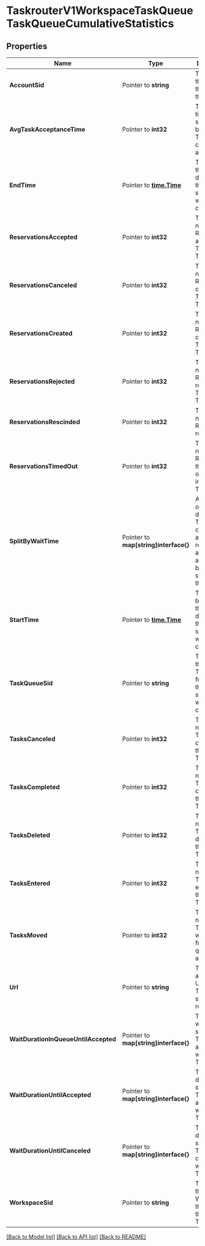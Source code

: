 # TaskrouterV1WorkspaceTaskQueueTaskQueueCumulativeStatistics

## Properties

Name | Type | Description | Notes
------------ | ------------- | ------------- | -------------
**AccountSid** | Pointer to **string** | The SID of the Account that created the resource |
**AvgTaskAcceptanceTime** | Pointer to **int32** | The average time in seconds between Task creation and acceptance |
**EndTime** | Pointer to [**time.Time**](time.Time.md) | The end of the interval during which these statistics were calculated |
**ReservationsAccepted** | Pointer to **int32** | The total number of Reservations accepted for Tasks in the TaskQueue |
**ReservationsCanceled** | Pointer to **int32** | The total number of Reservations canceled for Tasks in the TaskQueue |
**ReservationsCreated** | Pointer to **int32** | The total number of Reservations created for Tasks in the TaskQueue |
**ReservationsRejected** | Pointer to **int32** | The total number of Reservations rejected for Tasks in the TaskQueue |
**ReservationsRescinded** | Pointer to **int32** | The total number of Reservations rescinded |
**ReservationsTimedOut** | Pointer to **int32** | The total number of Reservations that timed out for Tasks in the TaskQueue |
**SplitByWaitTime** | Pointer to **map[string]interface{}** | A list of objects that describe the Tasks canceled and reservations accepted above and below the specified thresholds |
**StartTime** | Pointer to [**time.Time**](time.Time.md) | The beginning of the interval during which these statistics were calculated |
**TaskQueueSid** | Pointer to **string** | The SID of the TaskQueue from which these statistics were calculated |
**TasksCanceled** | Pointer to **int32** | The total number of Tasks canceled in the TaskQueue |
**TasksCompleted** | Pointer to **int32** | The total number of Tasks completed in the TaskQueue |
**TasksDeleted** | Pointer to **int32** | The total number of Tasks deleted in the TaskQueue |
**TasksEntered** | Pointer to **int32** | The total number of Tasks entered into the TaskQueue |
**TasksMoved** | Pointer to **int32** | The total number of Tasks that were moved from one queue to another |
**Url** | Pointer to **string** | The absolute URL of the TaskQueue statistics resource |
**WaitDurationInQueueUntilAccepted** | Pointer to **map[string]interface{}** | The relative wait duration statistics for Tasks accepted while in the TaskQueue |
**WaitDurationUntilAccepted** | Pointer to **map[string]interface{}** | The wait duration statistics for Tasks accepted while in the TaskQueue |
**WaitDurationUntilCanceled** | Pointer to **map[string]interface{}** | The wait duration statistics for Tasks canceled while in the TaskQueue |
**WorkspaceSid** | Pointer to **string** | The SID of the Workspace that contains the TaskQueue |

[[Back to Model list]](../README.md#documentation-for-models) [[Back to API list]](../README.md#documentation-for-api-endpoints) [[Back to README]](../README.md)


